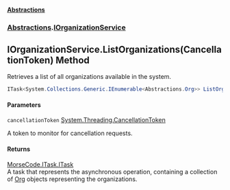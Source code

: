 #### [Abstractions](../../index.md 'index')
### [Abstractions](../index.md 'Abstractions').[IOrganizationService](index.md 'Abstractions\.IOrganizationService')

## IOrganizationService\.ListOrganizations\(CancellationToken\) Method

Retrieves a list of all organizations available in the system\.

```csharp
ITask<System.Collections.Generic.IEnumerable<Abstractions.Org>> ListOrganizations(System.Threading.CancellationToken cancellationToken=default(System.Threading.CancellationToken));
```
#### Parameters

<a name='Abstractions.IOrganizationService.ListOrganizations(System.Threading.CancellationToken).cancellationToken'></a>

`cancellationToken` [System\.Threading\.CancellationToken](https://learn.microsoft.com/en-us/dotnet/api/system.threading.cancellationtoken 'System\.Threading\.CancellationToken')

A token to monitor for cancellation requests\.

#### Returns
[MorseCode\.ITask\.ITask](https://learn.microsoft.com/en-us/dotnet/api/morsecode.itask.itask 'MorseCode\.ITask\.ITask')  
A task that represents the asynchronous operation, containing a collection of [Org](../Org/index.md 'Abstractions\.Org') objects
representing the organizations\.